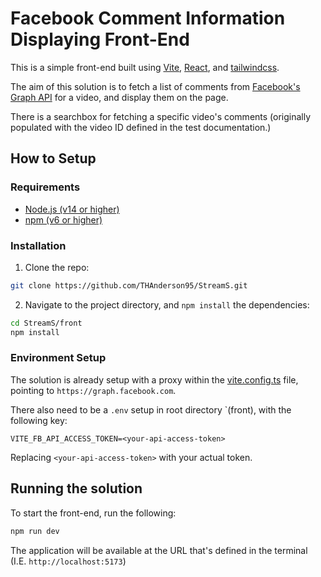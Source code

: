 # Facebook Comment Information Displaying Front-End

This is a simple front-end built using [Vite](https://vitejs.dev/), [React](https://reactjs.org/), and [tailwindcss](https://tailwindcss.com/).

The aim of this solution is to fetch a list of comments from [Facebook's Graph API](https://developers.facebook.com/docs/graph-api/reference/live-video/comments/#Reading) for a video, and display them on the page.

There is a searchbox for fetching a specific video's comments (originally populated with the video ID defined in the test documentation.)

## How to Setup

### Requirements

- [Node.js (v14 or higher)](https://nodejs.org/)
- [npm (v6 or higher)](https://www.npmjs.com/)

### Installation

1. Clone the repo:

```sh
git clone https://github.com/THAnderson95/StreamS.git
```

2. Navigate to the project directory, and `npm install` the dependencies:

```sh
cd StreamS/front
npm install
```

### Environment Setup

The solution is already setup with a proxy within the [vite.config.ts](./vite.config.ts) file, pointing to `https://graph.facebook.com`.

There also need to be a `.env` setup in root directory `(front), with the following key:

```
VITE_FB_API_ACCESS_TOKEN=<your-api-access-token>
```

Replacing `<your-api-access-token>` with your actual token.

## Running the solution

To start the front-end, run the following:

```sh
npm run dev
```

The application will be available at the URL that's defined in the terminal (I.E. `http://localhost:5173`)
